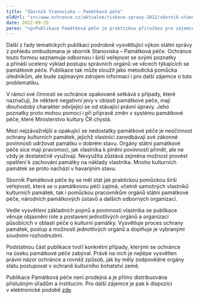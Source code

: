 ```yaml
---
title: "Sborník Stanoviska – Památková péče"
oldUrl: "src/www.ochrance.cz/aktualne/tiskove-zpravy-2012/sbornik-stanoviska-pamatkova-pece"
date: 2012-09-25
perex: "<p>Publikace Památková péče je praktickou příručkou pro zájemce o památkovou péči, pro vlastníky kulturních památek a především pro pracovníky orgánů státní památkové péče, památkkových ústavů a dalších institucí.</p>"
---
```


<!-- imported from the old website -->

<p>Další z řady tematických publikací podrobně vysvětlující výkon státní správy z pohledu ombudsmana je sborník Stanoviska – Památková péče. Ochránce touto formou seznamuje odbornou i širší veřejnost se svými poznatky a přináší ucelený výklad postupu správních orgánů ve věcech týkajících se památkové péče. Publikace tak může sloužit jako metodická pomůcka úředníkům, ale bude zajímavým zdrojem informací i pro další zájemce o tuto problematiku.</p><p>V rámci své činnosti se ochránce opakovaně setkává s případy, které naznačují, že některé negativní jevy v oblasti památkové péče, mají dlouhodobý charakter odvíjející se od stávající právní úpravy. Jeho poznatky proto mohou pomoci i při přípravě změn v systému památkové péče, které Ministerstvo kultury ČR chystá.</p><p>Mezi nejzávažnější a opakující se nedostatky památkové péče je neúčinnost ochrany kulturních památek, jejichž vlastníci zanedbávají své zákonné povinnosti udržovat památku v dobrém stavu. Orgány státní památkové péče sice mají pravomoci, jak vlastníka k plnění povinností přimět, ale ne vždy je dostatečně využívají. Nevyužita zůstává zejména možnost provést opatření k zachování památky na náklady vlastníka. Mnoho kulturních památek se proto nachází v havarijním stavu.</p><p>Sborník Památková péče by se měl stát jak praktickou pomůckou širší veřejnosti, která se o památkovou péči zajímá, včetně samotných vlastníků kulturních památek, tak i pomůckou pracovníkům orgánů státní památkové péče, národních památkových ústavů a dalších odborných organizací.</p><p>Vedle vysvětlení základních pojmů a povinností vlastníka se publikace věnuje objasnění role a postavení jednotlivých orgánů a organizací působících v oblasti péče o kulturní památky. Vysvětluje proces ochrany památek, postup a možnosti jednotlivých orgánů a doplňuje je vybranými soudními rozhodnutími.</p><p>Podstatnou část publikace tvoří konkrétní případy, kterými se ochránce na úseku památkové péče zabýval. Právě na nich je nejlépe vysvětlen právní názor ochránce a rovněž způsob, jak by měly zodpovědné orgány státu postupovat v ochraně kulturního bohatství země.</p><p>Publikace Památková péče není prodejná a je přímo distribuována příslušným úřadům a institucím. Pro další zájemce je pak k dispozici v elektronické podobě <a href="https://www.ochrance.cz/dalsi-aktivity/publikace/sborniky-stanoviska/">zde</a>.</p>
